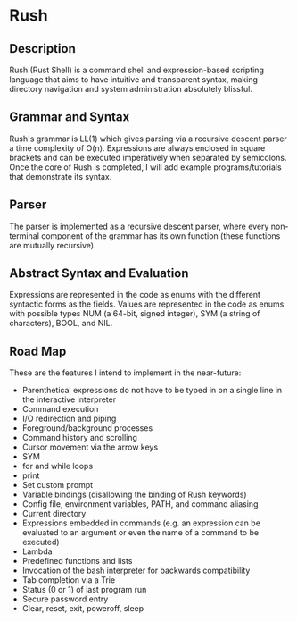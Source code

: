 # Rush

## Description
Rush (Rust Shell) is a command shell and expression-based scripting language
that aims to have intuitive and transparent syntax, making directory navigation
and system administration absolutely blissful.

## Grammar and Syntax
Rush's grammar is LL(1) which gives parsing via a recursive descent parser a
time complexity of O(n). Expressions are always enclosed in square brackets and
can be executed imperatively when separated by semicolons. Once the core of Rush
is completed, I will add example programs/tutorials that demonstrate its
syntax.

## Parser
The parser is implemented as a recursive descent parser, where every
non-terminal component of the grammar has its own function (these functions are
mutually recursive).

## Abstract Syntax and Evaluation
Expressions are represented in the code as enums with the different syntactic
forms as the fields. Values are represented in the code as enums with possible
types NUM (a 64-bit, signed integer), SYM (a string of characters), BOOL, and
NIL.

## Road Map
These are the features I intend to implement in the near-future:
+ Parenthetical expressions do not have to be typed in on a single line in the
  interactive interpreter
+ Command execution
+ I/O redirection and piping
+ Foreground/background processes
+ Command history and scrolling
+ Cursor movement via the arrow keys
+ SYM
+ for and while loops
+ print
+ Set custom prompt
+ Variable bindings (disallowing the binding of Rush keywords)
+ Config file, environment variables, PATH, and command aliasing
+ Current directory
+ Expressions embedded in commands (e.g. an expression can be evaluated to an
  argument or even the name of a command to be executed)
+ Lambda
+ Predefined functions and lists
+ Invocation of the bash interpreter for backwards compatibility
+ Tab completion via a Trie
+ Status (0 or 1) of last program run
+ Secure password entry
+ Clear, reset, exit, poweroff, sleep
